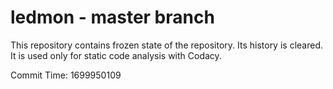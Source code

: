 # ledmon - master branch

This repository contains frozen state of the repository.
Its history is cleared. It is used only for static code
analysis with Codacy.

Commit Time: 1699950109
